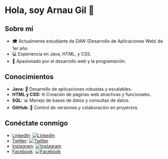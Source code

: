 # Hola, soy Arnau Gil 👋

## Sobre mí

- 🎓 Actualmente estudiante de DAW (Desarrollo de Aplicaciones Web) de 1er año.
- 💻 Experiencia en Java, HTML, y CSS.
- 🚀 Apasionado por el desarrollo web y la programación.

## Conocimientos

- **Java:** 🚀 Desarrollo de aplicaciones robustas y escalables.
- **HTML y CSS:** 🌐 Creación de páginas web atractivas y funcionales.
- **SQL:** 📊 Manejo de bases de datos y consultas de datos.
- **GitHub:** 🐙 Control de versiones y colaboración en proyectos.

## Conéctate conmigo

- [LinkedIn](https://www.linkedin.com/in/tu_perfil): [![LinkedIn](https://i.imgur.com/mPp2Kg2.png)](https://www.linkedin.com/in/tu_perfil)
- [Twitter](https://twitter.com/tu_usuario): [![Twitter](https://i.imgur.com/SGzdl1u.png)](https://twitter.com/tu_usuario)
- [Instagram](https://www.instagram.com/tu_usuario): [![Instagram](https://i.imgur.com/Nof6s8y.png)](https://www.instagram.com/tu_usuario)
- [Facebook](https://www.facebook.com/tu_usuario): [![Facebook](https://i.imgur.com/uFw9hQN.png)](https://www.facebook.com/tu_usuario)
